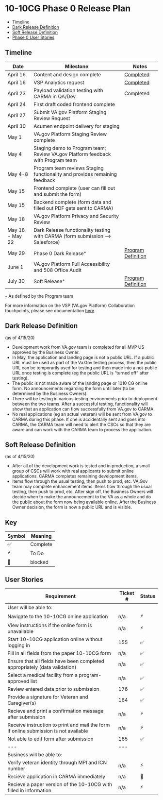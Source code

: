 # 10-10CG Phase 0 Release Plan

- [Timeline](#timeline)
- [Dark Release Definition](#dark-release-definition)
- [Soft Release Definition](#soft-release-definition) 
- [Phase 0 User Stories](#user-stories)

## Timeline
| Date | Milestone | Notes | 
| --- | --- | --- | 
| April 16 | Content and design complete | [Completed](https://vsateams.invisionapp.com/share/9XWSQZ6SMG5) |
| April 16 | VSP Analytics request | [Completed](https://github.com/department-of-veterans-affairs/va.gov-team/issues/8081) |
| April 23 | Payload validation testing with CARMA in QA/Dev | Completed| 
| April 24 | First draft coded frontend complete | |
| April 27 | Submit VA.gov Platform Staging Review Request
| April 30 | Acumen endpoint delivery for staging | |
| May 1 | VA.gov Platform Staging Review complete |
| May 4 | Staging demo to Program team; Review VA.gov Platform feedback with Program team
| May 4-8 | Program team reviews Staging functionality and provides remaining feedback | 
| May 15 | Frontend complete (user can fill out and submit the form)|
| May 15 | Backend complete (form data and filled out PDF gets sent to CARMA)| |
| May 18 | VA.gov Platform Privacy and Security Review | |
| May 18 - May 22 | Dark Release functionality testing with CARMA (form submission --> Salesforce) | |
| May 29 | Phase 0 Dark Release<sup>+</sup> | [Program Definition](#dark-release-definition)|
| June 1 | VA.gov Platform Full Accessibility and 508 Office Audit | |
| July 30 | Soft Release<sup>+</sup> | [Program Definition](#soft-release-definition) |


`+` As defined by the Program team

For more information on the VSP (VA.gov Platform) Collaboration touchpoints, please see documentation [here](https://github.com/department-of-veterans-affairs/va.gov-team/blob/master/platform/working-with-vsp/vsp-collaboration-cycle/vsp-collaboration-cycle.md).

## Dark Release Definition
(as of 4/15/20)
<ul> <li>Development work from VA.gov team is completed for all MVP US approved by the Business Owner.</li> <li> In May, the application and landing page is not a public URL. If a public URL must be used as part of the Va.Gov testing process, then the public URL can be temporarily used for testing and then made into a not-public URL once testing is complete (eg the public URL is “turned off” after testing).</li> <li> The public is not made aware of the landing page or 1010 CG online form. No announcements regarding the form until later (to be determined by the Business Owners).</li> <li> There will be testing in various testing environments prior to deployment between the two teams. After a successful testing, functionality will show that an application can flow successfully from VA.gov to CARMA.</li><li> No real applications (eg an actual veteran) will be sent from VA.gov to CARMA during this phase. If one is accidentally sent and goes into CARMA, the CARMA team will need to alert the CSCs so that they are aware and can work with the CARMA team to process the application.</li></ul>  

## Soft Release Definition
(as of 4/15/20)
<ul> <li>After all of the development work is tested and in production, a small group of CSCs will work with real applicants to submit online applications. CARMA completes remaining development items.</li> <li> Items flow through the usual testing, then push to prod, etc. VA.Gov team may complete enhancement items. Items flow through the usual testing, then push to prod, etc. After sign off, the Business Owners will decide when to make the announcement to the VA as a whole and do the public about the form now being available online. After the Business Owner decision, the form is now a public URL and is visible.</li></ul>

## Key
| Symbol | Meaning |
| --- | --- | 
| :white_check_mark:| Complete |
| :zap: | To Do
| :no_entry_sign:| blocked |

## User Stories
| Requirement | Ticket # | Status |
| --- | --- | --- |
| User will be able to: | 
| Navigate to the 10-10CG online application| n/a| :zap:
| View instructions if the online form is unavailable | n/a | :zap: |
| Start 10-10CG application online without logging in| 155 | :white_check_mark:|
| Fill in all fields from the paper 10-10CG form | n/a | :white_check_mark:|
| Ensure that all fields have been completed appropriately (data validation) | n/a | :white_check_mark:|
| Select a medical facility from a program-approved list | n/a | :white_check_mark:|
| Review entered data prior to submission | 176 | :white_check_mark:|
| Provide a signature for Veteran and Caregiver(s) | 164 | :white_check_mark:|
| Recieve and print a confirmation message after submission | n/a | :zap: |
| Receive instruction to print and mail the form if online submission is not available| n/a | :zap: |
| Not able to edit form after submission| 165 | :white_check_mark:|
| --- | --- | 
| Business will be able to: | 
| Verify veteran identity through MPI and ICN number | n/a| :zap: |
| Recieve application in CARMA immediately | n/a | :no_entry_sign:|
| Recieve a paper version of the 10-10CG with filled in information | n/a | :zap: |


